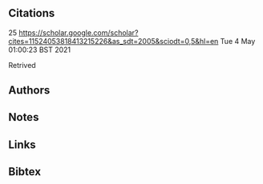 # 
## Citations
25
https://scholar.google.com/scholar?cites=11524053818413215226&as_sdt=2005&sciodt=0,5&hl=en
Tue  4 May 01:00:23 BST 2021

Retrived

## Authors 

## Notes

## Links 

## Bibtex 


